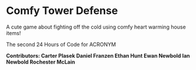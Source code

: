 # Comfy Tower Defense
A cute game about fighting off the cold using comfy heart warming house items!

The second 24 Hours of Code for ACRONYM

<b>Contributors:<b>
Carter Plasek
Daniel Franzen
Ethan Hunt
Ewan Newbold
Ian Newbold
Rochester McLain

